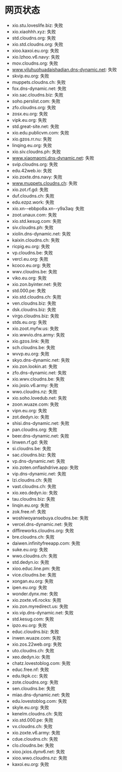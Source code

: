 # 网页状态
- xio.stu.loveslife.biz: 失败
- xio.xiaohhh.xyz: 失败
- std.cloudns.org: 失败
- xio.std.cloudns.org: 失败
- xioo.kaxoi.eu.org: 失败
- xio.lzhoo.v6.navy: 失败
- mov.cloudns.org: 失败
- www.yiluhuohuadaishadian.dns-dynamic.net: 失败
- skvip.eu.org: 失败
- muppets.cloudns.ch: 失败
- fox.dns-dynamic.net: 失败
- xio.sac.cloudns.biz: 失败
- soho.perslist.com: 失败
- zfo.cloudns.org: 失败
- zosx.eu.org: 失败
- vipk.eu.org: 失败
- std.great-site.net: 失败
- xio.edu.publicvm.com: 失败
- xio.gzos.rr.nu: 失败
- linqing.eu.org: 失败
- xio.siv.cloudns.ph: 失败
- www.xiaomaomi.dns-dynamic.net: 失败
- svip.cloudns.org: 失败
- edu.42web.io: 失败
- xio.zoxte.dns.navy: 失败
- www.muppets.cloudns.ch: 失败
- xio.zot.rf.gd: 失败
- duf.cloudns.ch: 失败
- edu.ezpz.work: 失败
- xio.xn--ebbpo8a.xn--y9a3aq: 失败
- zoot.unaux.com: 失败
- xio.std.kesug.com: 失败
- siv.cloudns.ph: 失败
- xiolin.dns-dynamic.net: 失败
- kaixin.cloudns.ch: 失败
- ricpig.eu.org: 失败
- vp.cloudns.be: 失败
- vercl.eu.org: 失败
- kcoco.eu.org: 失败
- wwv.cloudns.be: 失败
- viko.eu.org: 失败
- xio.zon.byinter.net: 失败
- std.000.pe: 失败
- xio.std.cloudns.ch: 失败
- ven.cloudns.biz: 失败
- dsk.cloudns.biz: 失败
- virgo.cloudns.biz: 失败
- stds.eu.org: 失败
- xio.zoot.myfw.us: 失败
- xio.wwvio.dns.army: 失败
- xio.gzos.link: 失败
- sch.cloudns.be: 失败
- wvvp.eu.org: 失败
- skyo.dns-dynamic.net: 失败
- xio.zon.lookin.at: 失败
- zfo.dns-dynamic.net: 失败
- xio.wwv.cloudns.be: 失败
- xio.jxsio.v6.army: 失败
- wwo.cloudns.nz: 失败
- xio.soho.lovedub.net: 失败
- zoon.wuaze.com: 失败
- vipn.eu.org: 失败
- zot.dedyn.io: 失败
- shisi.dns-dynamic.net: 失败
- pan.cloudns.org: 失败
- beer.dns-dynamic.net: 失败
- linwen.rf.gd: 失败
- si.cloudns.be: 失败
- sac.cloudns.biz: 失败
- vp.dns-dynamic.net: 失败
- xio.zoten.onflashdrive.app: 失败
- vip.dns-dynamic.net: 失败
- lzi.cloudns.ch: 失败
- vast.cloudns.ch: 失败
- xio.xeo.dedyn.io: 失败
- tau.cloudns.biz: 失败
- linqin.eu.org: 失败
- zok.free.nf: 失败
- woshiwoyansebuya.cloudns.be: 失败
- vercel.dns-dynamic.net: 失败
- diffireworks.cloudns.org: 失败
- bre.cloudns.ch: 失败
- daiwen.infinityfreeapp.com: 失败
- suke.eu.org: 失败
- wwo.cloudns.ch: 失败
- std.dedyn.io: 失败
- xioo.educ.line.pm: 失败
- vice.cloudns.be: 失败
- xongan.eu.org: 失败
- ipen.eu.org: 失败
- wonder.dynx.me: 失败
- xio.zoxte.v6.rocks: 失败
- xio.zon.myredirect.us: 失败
- xio.vip.dns-dynamic.net: 失败
- std.kesug.com: 失败
- ipzo.eu.org: 失败
- educ.cloudns.biz: 失败
- inwen.wuaze.com: 失败
- xio.zos.22web.org: 失败
- uto.cloudns.ch: 失败
- xeo.dedyn.io: 失败
- chatz.lovestoblog.com: 失败
- educ.free.nf: 失败
- edu.tkpk.cc: 失败
- zote.cloudns.org: 失败
- sen.cloudns.be: 失败
- miao.dns-dynamic.net: 失败
- edu.lovestoblog.com: 失败
- skyle.eu.org: 失败
- kenelm.cloudns.ch: 失败
- xio.std.000.pe: 失败
- vx.cloudns.ch: 失败
- xio.zoxte.v6.army: 失败
- cdue.cloudns.ch: 失败
- clo.cloudns.be: 失败
- xioo.jxios.dynv6.net: 失败
- xioo.wwo.cloudns.nz: 失败
- kaxoi.eu.org: 失败
